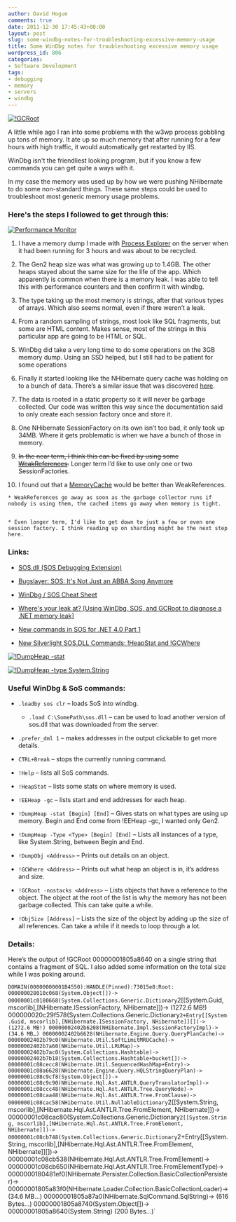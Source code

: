```yaml
---
author: David Hogue
comments: true
date: 2011-12-30 17:45:43+00:00
layout: post
slug: some-windbg-notes-for-troubleshooting-excessive-memory-usage
title: Some WinDbg notes for troubleshooting excessive memory usage
wordpress_id: 806
categories:
- Software Development
tags:
- debugging
- memory
- servers
- windbg
---
```


[![!GCRoot](http://davidhogue.com/wp-uploads/2011/12/WinDbg-gcroot-300x240.png)](http://davidhogue.com/wp-uploads/2011/12/WinDbg-gcroot.png)

A little while ago I ran into some problems with the w3wp process gobbling up tons of memory. It ate up so much memory that after running for a few hours with high traffic, it would automatically get restarted by IIS.

WinDbg isn't the friendliest looking program, but if you know a few commands you can get quite a ways with it.

In my case the memory was used up by how we were pushing NHibernate to do some non-standard things. These same steps could be used to troubleshoot most generic memory usage problems.




### Here's the steps I followed to get through this:



[![Performance Monitor](http://davidhogue.com/wp-uploads/2011/12/WinDbg-PerfMon-300x228.png)](http://davidhogue.com/wp-uploads/2011/12/WinDbg-PerfMon.png)




  
  1. I have a memory dump I made with [Process Explorer](http://technet.microsoft.com/en-us/sysinternals/bb896653) on the server when it had been running for 3 hours and was about to be recycled.

  
  2. The Gen2 heap size was what was growing up to 1.4GB. The other heaps stayed about the same size for the life of the app. Which apparently is common when there is a memory leak. I was able to tell this with performance counters and then confirm it with windbg.

  
  3. The type taking up the most memory is strings, after that various types of arrays. Which also seems normal, even if there weren’t a leak.

  
  4. From a random sampling of strings, most look like SQL fragments, but some are HTML content. Makes sense, most of the strings in this particular app are going to be HTML or SQL.

  
  5. WinDbg did take a very long time to do some operations on the 3GB memory dump. Using an SSD helped, but I still had to be patient for some operations

  
  6. Finally it started looking like the NHibernate query cache was holding on to a bunch of data. There’s a similar issue that was discovered [here](http://markmail.org/message/a3zftctucv65n27s#query:+page:1+mid:a3zftctucv65n27s+state:results).

  
  7. The data is rooted in a static property so it will never be garbage collected. Our code was written this way since the documentation said to only create each session factory once and store it.

  
  8. One NHibernate SessionFactory on its own isn’t too bad, it only took up 34MB. Where it gets problematic is when we have a bunch of those in memory.

  
  9. <strike>In the near term, I think this can be fixed by using some [WeakReferences](http://msdn.microsoft.com/en-us/library/system.weakreference.aspx).</strike> Longer term I’d like to use only one or two SessionFactories.

  
  10. I found out that a [MemoryCache](http://msdn.microsoft.com/en-us/library/system.runtime.caching.memorycache.aspx) would be better than WeakReferences.
    
      
    * WeakReferences go away as soon as the garbage collector runs if nobody is using them, the cached items go away when memory is tight.

    
    * Even longer term, I'd like to get down to just a few or even one session factory. I think reading up on sharding might be the next step here.

    
  






### Links:






  
  * [SOS.dll (SOS Debugging Extension)](http://msdn.microsoft.com/en-us/library/bb190764.aspx)

  
  * [Bugslayer: SOS: It's Not Just an ABBA Song Anymore](http://msdn.microsoft.com/en-us/magazine/cc164138.aspx)

  
  * [WinDbg / SOS Cheat Sheet](http://geekswithblogs.net/.netonmymind/archive/2006/03/14/72262.aspx)

  
  * [Where's your leak at? [Using WinDbg, SOS, and GCRoot to diagnose a .NET memory leak]](http://blogs.msdn.com/b/delay/archive/2009/03/11/where-s-your-leak-at-using-windbg-sos-and-gcroot-to-diagnose-a-net-memory-leak.aspx)

  
  * [New commands in SOS for .NET 4.0 Part 1](http://blogs.msdn.com/b/tess/archive/2010/03/01/new-commands-in-sos-for-net-4-0-part-1.aspx)

  
  * [New Silverlight SOS.DLL Commands: !HeapStat and !GCWhere](http://blogs.microsoft.co.il/blogs/sasha/archive/2008/08/27/new-silverlight-sos-dll-commands-heapstat-and-gcwhere.aspx)








[![!DumpHeap -stat](http://davidhogue.com/wp-uploads/2011/12/WinDbg-DumpHeap-stat-300x240.png)](http://davidhogue.com/wp-uploads/2011/12/WinDbg-DumpHeap-stat.png)

[![!DumpHeap -type System.String](http://davidhogue.com/wp-uploads/2011/12/WinDbg-DumpHeap-strings-300x240.png)](http://davidhogue.com/wp-uploads/2011/12/WinDbg-DumpHeap-strings.png)







### Useful WinDbg & SoS commands:







  
  * `.loadby sos clr` – loads SoS into windbg.
    
      
    * `.load C:\SomePath\sos.dll` – can be used to load another version of sos.dll that was downloaded from the server.

    
  

  
  * `.prefer_dml 1` – makes addresses in the output clickable to get more details.

  
  * `CTRL+Break` – stops the currently running command.

  
  * `!Help` – lists all SoS commands.

  
  * `!HeapStat` – lists some stats on where memory is used.

  
  * `!EEHeap -gc` – lists start and end addresses for each heap.

  
  * `!DumpHeap -stat [Begin] [End]` – Gives stats on what types are using up memory. Begin and End come from !EEHeap -gc, I wanted only Gen2.

  
  * `!DumpHeap -Type <Type> [Begin] [End]` – Lists all instances of a type, like System.String, between Begin and End.

  
  * `!DumpObj <Address>` – Prints out details on an object.

  
  * `!GCWhere <Address>` – Prints out what heap an object is in, it’s address and size.

  
  * `!GCRoot -nostacks <Address>` – Lists objects that have a reference to the object. The object at the root of the list is why the memory has not been garbage collected. This can take quite a while.

  
  * `!ObjSize [Address]` – Lists the size of the object by adding up the size of all references. Can take a while if it needs to loop through a lot.






### Details:



Here’s the output of !GCRoot 00000001805a8640 on a single string that contains a fragment of SQL. I also added some information on the total size while I was poking around.

`DOMAIN(00000000001B4550):HANDLE(Pinned):73015e8:Root:  000000028010c068(System.Object[])->
  00000001c0180668(System.Collections.Generic.Dictionary`2[[System.Guid, mscorlib],[NHibernate.ISessionFactory, NHibernate]])-> (1272.6 MB!)
  000000020c29f578(System.Collections.Generic.Dictionary`2+Entry[[System.Guid, mscorlib],[NHibernate.ISessionFactory, NHibernate]][])-> (1272.6 MB!)
  00000002402b6208(NHibernate.Impl.SessionFactoryImpl)-> (34.6 MB…)
  00000002402b6628(NHibernate.Engine.Query.QueryPlanCache)->
  00000002402b79c0(NHibernate.Util.SoftLimitMRUCache)->
  00000002402b7a60(NHibernate.Util.LRUMap)->
  00000002402b7ac0(System.Collections.Hashtable)->
  00000002402b7b18(System.Collections.Hashtable+bucket[])->
  00000001c08cecc8(NHibernate.Util.SequencedHashMap+Entry)->
  00000001c08a6628(NHibernate.Engine.Query.HQLStringQueryPlan)->
  00000001c08c9cf8(System.Object[])->
  00000001c08c9c90(NHibernate.Hql.Ast.ANTLR.QueryTranslatorImpl)->
  00000001c08ccc48(NHibernate.Hql.Ast.ANTLR.Tree.QueryNode)->
  00000001c08caa48(NHibernate.Hql.Ast.ANTLR.Tree.FromClause)->
  00000001c08cac58(NHibernate.Util.NullableDictionary`2[[System.String, mscorlib],[NHibernate.Hql.Ast.ANTLR.Tree.FromElement, NHibernate]])->
  00000001c08cac80(System.Collections.Generic.Dictionary`2[[System.String, mscorlib],[NHibernate.Hql.Ast.ANTLR.Tree.FromElement, NHibernate]])->
  00000001c08cb748(System.Collections.Generic.Dictionary`2+Entry[[System.String, mscorlib],[NHibernate.Hql.Ast.ANTLR.Tree.FromElement, NHibernate]][])->
  00000001c08cb538(NHibernate.Hql.Ast.ANTLR.Tree.FromElement)->
  00000001c08cb650(NHibernate.Hql.Ast.ANTLR.Tree.FromElementType)->
  0000000180481ef0(NHibernate.Persister.Collection.BasicCollectionPersister)->
  00000001805a83f0(NHibernate.Loader.Collection.BasicCollectionLoader)-> (34.6 MB…)
  00000001805a87a0(NHibernate.SqlCommand.SqlString)-> (616 Bytes…)
  00000001805a8740(System.Object[])->
  00000001805a8640(System.String) (200 Bytes…)`



